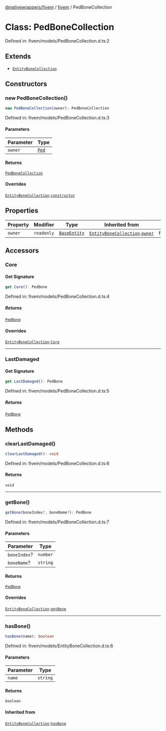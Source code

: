 [@nativewrappers/fivem](../../README.md) / [fivem](../README.md) / PedBoneCollection

# Class: PedBoneCollection

Defined in: fivem/models/PedBoneCollection.d.ts:2

## Extends

- [`EntityBoneCollection`](EntityBoneCollection.md)

## Constructors

### new PedBoneCollection()

```ts
new PedBoneCollection(owner): PedBoneCollection
```

Defined in: fivem/models/PedBoneCollection.d.ts:3

#### Parameters

| Parameter | Type |
| ------ | ------ |
| `owner` | [`Ped`](Ped.md) |

#### Returns

[`PedBoneCollection`](PedBoneCollection.md)

#### Overrides

[`EntityBoneCollection`](EntityBoneCollection.md).[`constructor`](EntityBoneCollection.md#constructors)

## Properties

| Property | Modifier | Type | Inherited from | Defined in |
| ------ | ------ | ------ | ------ | ------ |
| <a id="owner-1"></a> `owner` | `readonly` | [`BaseEntity`](BaseEntity.md) | [`EntityBoneCollection`](EntityBoneCollection.md).[`owner`](EntityBoneCollection.md#owner-1) | fivem/models/EntityBoneCollection.d.ts:4 |

## Accessors

### Core

#### Get Signature

```ts
get Core(): PedBone
```

Defined in: fivem/models/PedBoneCollection.d.ts:4

##### Returns

[`PedBone`](PedBone.md)

#### Overrides

[`EntityBoneCollection`](EntityBoneCollection.md).[`Core`](EntityBoneCollection.md#core)

***

### LastDamaged

#### Get Signature

```ts
get LastDamaged(): PedBone
```

Defined in: fivem/models/PedBoneCollection.d.ts:5

##### Returns

[`PedBone`](PedBone.md)

## Methods

### clearLastDamaged()

```ts
clearLastDamaged(): void
```

Defined in: fivem/models/PedBoneCollection.d.ts:6

#### Returns

`void`

***

### getBone()

```ts
getBone(boneIndex?, boneName?): PedBone
```

Defined in: fivem/models/PedBoneCollection.d.ts:7

#### Parameters

| Parameter | Type |
| ------ | ------ |
| `boneIndex`? | `number` |
| `boneName`? | `string` |

#### Returns

[`PedBone`](PedBone.md)

#### Overrides

[`EntityBoneCollection`](EntityBoneCollection.md).[`getBone`](EntityBoneCollection.md#getbone)

***

### hasBone()

```ts
hasBone(name): boolean
```

Defined in: fivem/models/EntityBoneCollection.d.ts:6

#### Parameters

| Parameter | Type |
| ------ | ------ |
| `name` | `string` |

#### Returns

`boolean`

#### Inherited from

[`EntityBoneCollection`](EntityBoneCollection.md).[`hasBone`](EntityBoneCollection.md#hasbone)
